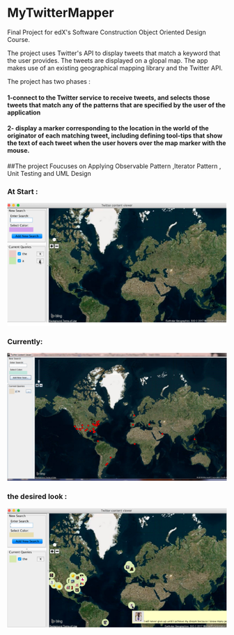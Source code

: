 # MyTwitterMapper
Final Project for edX's Software Construction Object Oriented Design Course.

The project uses Twitter's API to display tweets that match a keyword that the user provides.
The tweets are displayed on a glopal map.
The app makes use of an existing geographical mapping library and the Twitter API.

The project has two phases : 
#### 1-connect to the Twitter service to receive tweets, and selects those tweets that match any of the patterns that are specified by the user of the application

#### 2- display a marker corresponding to the location in the world of the originator of each matching tweet, including defining tool-tips that show the text of each tweet when the user hovers over the map marker with the mouse.

##The project Foucuses on Applying Observable Pattern ,Iterator Pattern , Unit Testing and UML Design

 ### At Start :
 ![Phase 1](phase1.PNG)
 
 ### Currently:
 
 ![Phase 1.5](phase2.PNG)
 
 ### the desired look :
 ![Phase 2](phase3.PNG)
